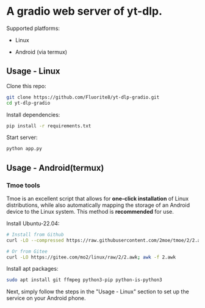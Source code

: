 # A gradio web server of yt-dlp.

Supported platforms:

- Linux

- Android (via termux)


## Usage - Linux

Clone this repo:

```bash
git clone https://github.com/Fluorite8/yt-dlp-gradio.git
cd yt-dlp-gradio
```
Install dependencies:

```bash
pip install -r requirements.txt
```

Start server:

```bash
python app.py
```

## Usage - Android(termux)

### Tmoe tools

Tmoe is an excellent script that allows for **one-click installation** of Linux distributions, while also automatically mapping the storage of an Android device to the Linux system. This method is **recommended** for use.

Install Ubuntu-22.04:

```bash
# Install from Github
curl -LO --compressed https://raw.githubusercontent.com/2moe/tmoe/2/2.awk; awk -f 2.awk

# Or from Gitee
curl -LO https://gitee.com/mo2/linux/raw/2/2.awk; awk -f 2.awk
```

Install apt packages:

```bash
sudo apt install git ffmpeg python3-pip python-is-python3
```

Next, simply follow the steps in the "Usage - Linux" section to set up the service on your Android phone.
